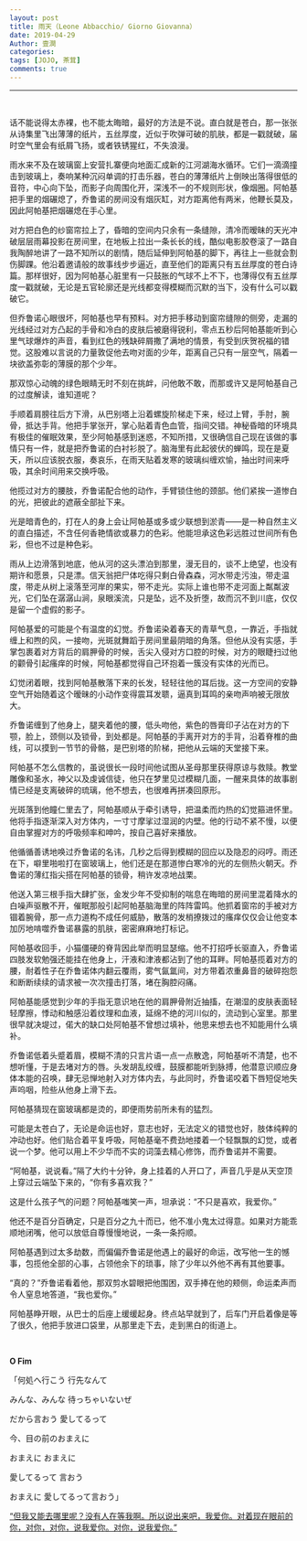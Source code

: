 ```yaml
---
layout: post
title: 雨天（Leone Abbacchio/ Giorno Giovanna）
date: 2019-04-29
Author: 壹澗
categories: 
tags: [JOJO, 茶茸]
comments: true
--- 
```




***

<br/>

话不能说得太赤裸，也不能太晦暗，最好的方法是不说。直白就是苍白，那一张张从诗集里飞出薄薄的纸片，五丝厚度，近似于吹弹可破的肌肤，都是一戳就破，届时空气里会有纸屑飞扬，或者铁锈猩红，不失浪漫。

雨水来不及在玻璃窗上安营扎寨便向地面汇成新的江河湖海水循环。它们一滴滴撞击到玻璃上，奏响某种沉闷单调的打击乐器，苍白的薄薄纸片上倒映出落得很低的音符，中心向下坠，而影子向周围化开，深浅不一的不规则形状，像烟圈。阿帕基把手里的烟碾熄了，乔鲁诺的房间没有烟灰缸，对方距离他有两米，他鞭长莫及，因此阿帕基把烟碾熄在手心里。

对方把白色的纱窗帘拉上了，昏暗的空间内只余有一条缝隙，清冷而暧昧的天光冲破层层雨幕投影在房间里，在地板上拉出一条长长的线，酷似电影胶卷滚了一路自我陶醉地讲了一路不知所以的剧情，随后延伸到阿帕基的脚下，再往上一些就会割伤脚踝。他沿着邀请般的故事线步步逼近，直至他们的距离只有五丝厚度的苍白诗篇。那样很好，因为阿帕基心脏里有一只鼓胀的气球不上不下，也薄得仅有五丝厚度一戳就破，无论是五官轮廓还是光线都变得模糊而沉默的当下，没有什么可以戳破它。

但乔鲁诺心眼很坏，阿帕基也早有预料。对方把手移动到窗帘缝隙的侧旁，走漏的光线经过对方凸起的手骨和冷白的皮肤后被磨得锐利，零点五秒后阿帕基能听到心里气球爆炸的声音，看到红色的残缺碎屑撒了满地的情景，有受到庆贺祝福的错觉。这股难以言说的力量敦促他去吻对面的少年，距离自己只有一层空气，隔着一块欲盖弥彰的薄膜的那个少年。

那双惊心动魄的绿色眼睛无时不刻在挑衅，问他敢不敢，而那或许又是阿帕基自己的过度解读，谁知道呢？

手顺着肩膀往后方下滑，从巴别塔上沿着螺旋阶梯走下来，经过上臂，手肘，腕骨，抵达手背。他把手掌张开，掌心贴着青色血管，指间交错。神秘昏暗的环境具有极佳的催眠效果，至少阿帕基感到迷惑，不知所措，又很确信自己现在该做的事情只有一件，就是把乔鲁诺的白衬衫脱了。脑海里有此起彼伏的蝉鸣，现在是夏天，所以应该脱衣服，奏哀乐，在雨天贴着发寒的玻璃纠缠欢愉，抽出时间来呼吸，其余时间用来交换呼吸。

他揽过对方的腰肢，乔鲁诺配合他的动作，手臂锁住他的颈部。他们紧挨一道惨白的光，把彼此的遮蔽全部扯下来。

光是暗青色的，打在人的身上会让阿帕基或多或少联想到淤青——是一种自然主义的直白描述，不含任何香艳情欲或暴力的色彩。他能坦承这色彩远胜过世间所有色彩，但也不过是种色彩。

雨从上边滑落到地底，他从河的这头漂泊到那里，漫无目的，谈不上绝望，也没有期许和愿景，只是漂。信天翁把尸体吃得只剩白骨森森，河水带走污浊，带走温度，带走从树上滚落至河岸的果实，带不走光。实际上谁也带不走河面上粼粼波光，它们坠在潺潺山涧，泉眼溪流，只是坠，远不及折堕，故而沉不到川底，仅仅是留一个虚假的影子。

阿帕基爱的可能是个有温度的幻觉。乔鲁诺染着春天的青草气息，一靠近，手指就缠上和煦的风，一接吻，光斑就舞蹈于房间里最阴暗的角落。但他从没有实感，手掌包裹着对方背后的肩胛骨的时候，舌尖入侵对方口腔的时候，对方的眼睫扫过他的颧骨引起瘙痒的时候，阿帕基都觉得自己环抱着一簇没有实体的光而已。

幻觉闭着眼，找到阿帕基散落下来的长发，轻轻往他的耳后拢。这一方空间的安静空气开始随着这个暧昧的小动作变得震耳发聩，逼真到耳鸣的亲吻声响被无限放大。

乔鲁诺缠到了他身上，腿夹着他的腰，低头吻他，紫色的唇膏印子沾在对方的下颚，脸上，颈侧以及锁骨，到处都是。阿帕基的手离开对方的手背，沿着脊椎的曲线，可以摸到一节节的骨骼，是巴别塔的阶梯，把他从云端的天堂接下来。

阿帕基不怎么信教的，虽说很长一段时间他试图从圣母那里获得原谅与救赎。教堂雕像和圣水，神父以及虔诚信徒，他只在梦里见过模糊几面，一醒来具体的故事剧情已经是支离破碎的琉璃，他不想去，也很难再拼凑回原形。

光斑落到他瞳仁里去了，阿帕基顺从于牵引诱导，把温柔而灼热的幻觉箍进怀里。他将手指逐渐深入对方体内，一寸寸摩挲过湿润的内壁。他的行动不紧不慢，以便自由掌握对方的呼吸频率和呻吟，按自己喜好来播放。

他循循善诱地唤过乔鲁诺的名讳，几秒之后得到模糊的回应以及隐忍的闷哼。雨还在下，噼里啪啦打在窗玻璃上，他们还是在那道惨白寒冷的光的左侧热火朝天。乔鲁诺的薄红指尖搭在阿帕基的锁骨，稍许发凉地战栗。

他送入第三根手指大肆扩张，金发少年不受抑制的喘息在晦暗的房间里混着降水的白噪声驱散不开，催眠那般引起阿帕基脑海里的阵阵雷鸣。他抓着窗帘的手被对方锢着腕骨，那一点力道构不成任何威胁，散落的发梢撩拨过的瘙痒仅仅会让他变本加厉地啃噬乔鲁诺暴露的肌肤，密密麻麻地打标记。

阿帕基收回手，小猫僵硬的脊背因此举而明显瑟缩。他不打招呼长驱直入，乔鲁诺四肢发软勉强还能挂在他身上，汗液和津液都沾到了他的耳畔。阿帕基揽着对方的腰，耐着性子在乔鲁诺体内翻云覆雨，雾气氤氲间，对方带着浓重鼻音的破碎抱怨和断断续续的请求被一次次撞击打落，堵在胸腔闷痛。

阿帕基能感觉到少年的手指无意识地在他的肩胛骨附近抽搐，在潮湿的皮肤表面轻轻摩擦，悸动和触感沿着纹理和血液，延绵不绝的河川似的，流动到心室里。那里很早就决堤过，偌大的缺口处阿帕基不曾想过填补，他思来想去也不知能用什么填补。

乔鲁诺低着头蹙着眉，模糊不清的只言片语一点一点散逸，阿帕基听不清楚，也不想听懂，于是去堵对方的唇。头发胡乱绞缠，鼓膜都能听到脉搏，他潜意识顺应身体本能的召唤，肆无忌惮地射入对方体内去，与此同时，乔鲁诺咬着下唇短促地失声呜咽，险些从他身上滑下去。

阿帕基猜现在窗玻璃都是烫的，即便雨势前所未有的猛烈。

可能是太苍白了，无论是命运也好，意志也好，无法定义的错觉也好，肢体纯粹的冲动也好。他们贴合着平复呼吸，阿帕基毫不费劲地搂着一个轻飘飘的幻觉，或者说一个梦。他可以用上不少华而不实的词藻去精心修饰，而乔鲁诺并不需要。

“阿帕基，说说看。”隔了大约十分钟，身上挂着的人开口了，声音几乎是从天空顶上穿过云端坠下来的，“你有多喜欢我？”

这是什么孩子气的问题？阿帕基嗤笑一声，坦承说：“不只是喜欢，我爱你。”

他还不是百分百确定，只是百分之九十而已，他不准小鬼太过得意。如果对方能乖顺地闭嘴，他可以放低自尊慢慢地说，一条一条捋顺。

阿帕基遇到过太多劫数，而偏偏乔鲁诺是他遇上的最好的命运，改写他一生的憾事，包揽他全部的心事，占领他余下的琐事，除了少年以外他不再有其他要事。

“真的？”乔鲁诺看着他，那双剪水碧眼把他围困，双手捧在他的颊侧，命运柔声而令人窒息地答道，“我也爱你。”

阿帕基睁开眼，从巴士的后座上缓缓起身。终点站早就到了，后车门开启着像是等了很久，他把手放进口袋里，从那里走下去，走到黑白的街道上。

<br/>

**O Fim**

「何処へ行こう 行先なんて

みんな、みんな 待っちゃいないぜ

だから言おう 愛してるって

今、目の前のおまえに

おまえに おまえに

愛してるって 言おう

おまえに 愛してるって言おう」

[“但我又能去哪里呢？没有人在等我啊。所以说出来吧，我爱你。对着现在眼前的你，对你，对你，说我爱你。对你，说我爱你。”](https://music.163.com/#/song?id=22755035)
